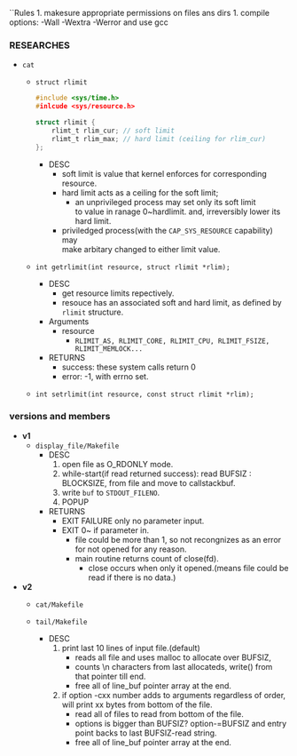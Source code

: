 ``Rules
    1. makesure appropriate permissions on files ans dirs
    1. compile options: -Wall -Wextra -Werror and use gcc

### RESEARCHES

- ``cat``
    - ``struct rlimit``

        ```c
        #include <sys/time.h>
        #inlcude <sys/resource.h>

        struct rlimit {
            rlimt_t rlim_cur; // soft limit
            rlimt_t rlim_max; // hard limit (ceiling for rlim_cur)
        }; 
        ```
        - DESC
            - soft limit is value that kernel enforces for corresponding resource.
            - hard limit acts as a ceiling for the soft limit;
                - an unprivileged process may set only its soft limit  
                to value in ranage 0~hardlimit. and, irreversibly lower its hard limit.
            - priviledged process(with the ``CAP_SYS_RESOURCE`` capability) may  
            make arbitary changed to either limit value.

    - ``int getrlimit(int resource, struct rlimit *rlim);``
        - DESC
            - get resource limits repectively.
            - resouce has an associated soft and hard limit, as defined by ``rlimit`` structure.
        - Arguments
            - resource
                - ``RLIMIT_AS, RLIMIT_CORE, RLIMIT_CPU, RLIMIT_FSIZE, RLIMIT_MEMLOCK...``
        - RETURNS
            - success: these system calls return 0
            - error: -1, with errno set.
           
    - ``int setrlimit(int resource, const struct rlimit *rlim);``

### versions and members

- **v1**
    - ``display_file/Makefile``
        - DESC
            1. open file as O_RDONLY mode.
            2. while-start(if read returned success): read BUFSIZ : BLOCKSIZE, from file and move to callstackbuf.
            3. write ``buf`` to ``STDOUT_FILENO``.
            4. POPUP
        - RETURNS
            - EXIT FAILURE only no parameter input.
            - EXIT 0~ if parameter in.
                - file could be more than 1, so not recongnizes as an error for not opened for any reason.
                - main routine returns count of close(fd).
                    - close occurs when only it opened.(means file could be read if there is no data.)
- **v2**
    - ``cat/Makefile``

    - ``tail/Makefile``
        - DESC
            1. print last 10 lines of input file.(default)
                - reads all file and uses malloc to allocate over BUFSIZ,
                - counts \n characters from last allocateds, write() from that pointer till end.
                - free all of line_buf pointer array at the end.
            2. if option -cxx number adds to arguments regardless of order,  
                will print xx bytes from bottom of the file.
                - read all of files to read from bottom of the file.
                - options is bigger than BUFSIZ? option-=BUFSIZ and entry point backs to last BUFSIZ-read string.
                - free all of line_buf pointer array at the end.

